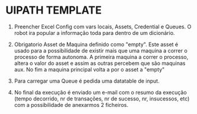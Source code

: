 # UIPATH TEMPLATE

1. Preencher Excel Config com vars locais, Assets, Credential e Queues. O robot ira popular a informação toda para dentro de um dicionário.

2. Obrigatorio Asset de Maquina definido como "empty". Este asset é usado para a possibilidade de existir mais que uma maquina a correr o processo de forma autonoma. A primeira maquina a correr o processo, altera o valor do asset e assim as outras percebem que são maquinas aux. No fim a maquina principal volta a por o asset a "empty"

3. Para carregar uma Queue é pedida uma datatable de input.

4. No final da execução é enviado um e-mail com o resumo da execução (tempo decorrido, nr de transações, nr de sucesso, nr, insucessos, etc) com a possibilidade de anexarmos 2 ficheiros.

